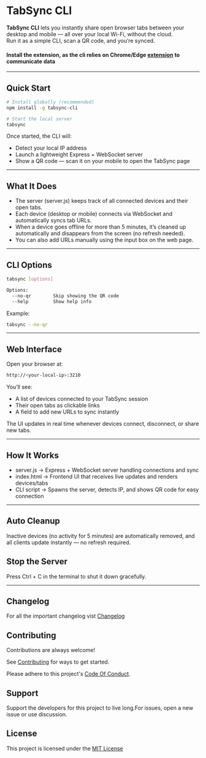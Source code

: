 
# TabSync CLI

**TabSync CLI** lets you instantly share open browser tabs between your desktop and mobile — all over your local Wi-Fi, without the cloud.  
Run it as a simple CLI, scan a QR code, and you’re synced.

####  Install the extension, as the cli relies on Chrome/Edge [extension](https://github.com/jayantur13/tabsync-extension) to communicate data

---

## Quick Start

```bash
# Install globally (recommended)
npm install -g tabsync-cli

# Start the local server
tabsync
```
Once started, the CLI will:
- Detect your local IP address
- Launch a lightweight Express + WebSocket server
- Show a QR code — scan it on your mobile to open the TabSync page

---

## What It Does

- The server (server.js) keeps track of all connected devices and their open tabs.
- Each device (desktop or mobile) connects via WebSocket and automatically syncs tab URLs.
- When a device goes offline for more than 5 minutes, it’s cleaned up automatically and disappears from the screen (no refresh needed).
- You can also add URLs manually using the input box on the web page.

---

## CLI Options

```bash
tabsync [options]

Options:
  --no-qr        Skip showing the QR code
  --help         Show help info
```
Example:
```bash
tabsync --no-qr
```

---

## Web Interface

Open your browser at:
```bash
http://<your-local-ip>:3210
```
You’ll see:

- A list of devices connected to your TabSync session
- Their open tabs as clickable links
- A field to add new URLs to sync instantly

The UI updates in real time whenever devices connect, disconnect, or share new tabs.

---

## How It Works

- server.js → Express + WebSocket server handling connections and sync
- index.html → Frontend UI that receives live updates and renders devices/tabs
- CLI script → Spawns the server, detects IP, and shows QR code for easy connection

---

## Auto Cleanup

Inactive devices (no activity for 5 minutes) are automatically removed, and all clients update instantly — no refresh required.

## Stop the Server

Press Ctrl + C in the terminal to shut it down gracefully.

---

## Changelog

For all the important changelog vist [Changelog](https://github.com/jayantur13/tabsync-cli/blob/main/Changelog.md)

## Contributing

Contributions are always welcome!

See [Contributing](https://github.com/jayantur13/tabsync-cli/blob/main/CONTRIBUTING.md) for ways to get started.

Please adhere to this project's [Code Of Conduct](https://github.com/jayantur13/tabsync-cli/blob/main/CODE_OF_CONDUCT.md).

## Support

Support the developers for this project to live long.For issues, open a new issue or use discussion.

## License

This project is licensed under the [MIT License](https://github.com/jayantur13/tabsync-cli/blob/main/LICENSE)